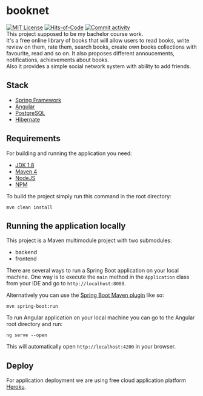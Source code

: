 # booknet
[![MIT License](https://img.shields.io/pypi/l/aiogram.svg?style=flat-square)](https://opensource.org/licenses/MIT)
[![Hits-of-Code](https://hitsofcode.com/github/smithros/booknet)](https://hitsofcode.com/view/github/smithros/booknet)
[![Commit activity](https://img.shields.io/github/commit-activity/y/smithros/booknet)](https://github.com/smithros/booknet/graphs/commit-activity)
<br>
This project supposed to be my bachelor course work. <br>
It's a free online library of books that will allow users to read books, write review on them, rate them, search books, create own books collections with favourite, read and so on.
It also proposes different annoucements, notifications, achievements about books.<br>
Also it provides a simple social network system with ability to add friends.

## Stack

- [Spring Framework](https://spring.io/)
- [Angular](https://angular.io/)
- [PostgreSQL](https://www.postgresql.org/)
- [Hibernate](https://hibernate.org/)

## Requirements

For building and running the application you need:

- [JDK 1.8](http://www.oracle.com/technetwork/java/javase/downloads/jdk8-downloads-2133151.html)
- [Maven 4](https://maven.apache.org)
- [NodeJS](https://nodejs.org)
- [NPM](https://www.npmjs.com/)

To build the project simply run this command in the root directory: 
```shell
mvn clean install 
```
## Running the application locally

This project is a Maven multimodule project with two submodules: 
 - backend
 - frontend

There are several ways to run a Spring Boot application on your local machine. 
One way is to execute the `main` method in the `Application` class from your IDE 
and go to `http://localhost:8080`. 

Alternatively you can use the 
[Spring Boot Maven plugin](https://docs.spring.io/spring-boot/docs/current/reference/html/build-tool-plugins-maven-plugin.html) like so:

```shell
mvn spring-boot:run
```

To run Angular application on your local machine 
you can go to the Angular root directory and run:

```shell
ng serve --open
```
This will automatically open `http://localhost:4200` in your browser.

## Deploy

For application deployment we are using free cloud application platform [Heroku](https://dashboard.heroku.com).
